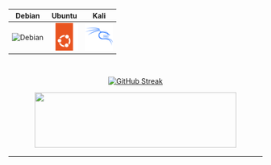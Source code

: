 
<div align="center">
  
| Debian                                                                                                                                           | Ubuntu                                                                                                                                           | Kali                                                                                                                                                                       |
|--------------------------------------------------------------------------------------------------------------------------------------------------|--------------------------------------------------------------------------------------------------------------------------------------------------|----------------------------------------------------------------------------------------------------------------------------------------------------------------------------|
| <img src="https://github.com/canaleal/devicon/blob/master/icons/debian/debian-original.svg" title="Debian" alt="Debian" width="55" height="55"/> | <img src="https://github.com/devicons/devicon/blob/master/icons/ubuntu/ubuntu-original.svg" title="Ubuntu" alt="Ubuntu" width="55" height="55"/> | <img src="https://github.com/canaleal/devicon/blob/new-icon-kali-linux/icons/kalilinux/kalilinux-original-wordmark.svg" title="Linux" alt="Linux" width="55" height="55"/> |

</div>
<br>

<p align="center">
<a href="https://git.io/streak-stats"><img width="400" height="110" src="https://streak-stats.demolab.com?user=akkkkkk&theme=highcontrast&border_radius=9&date_format=j%2Fn%5B%2FY%5D&hide_current_streak=true&hide_longest_streak=true" alt="GitHub Streak" /></a>
</p>

<p align="center">
  <img width="400" height="110" src="https://github-readme-stats.vercel.app/api/top-langs/?username=akkkkkk&size_weight=0.0005&count_weight=0.3&layout=compact&theme=vision-friendly-dark">
</p>

---

<div id="header" align="center">
  <img src="https://komarev.com/ghpvc/?username=akkkkkk&style=for-the-badge&color=red" alt=""/>
</div>

